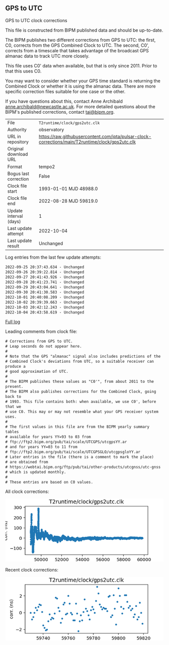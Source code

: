 
## GPS to UTC

GPS to UTC clock corrections

This file is constructed from BIPM published data and should be up-to-date.

The BIPM publishes two different corrections from GPS to UTC:
the first, C0, corrects from the GPS Combined Clock to UTC. The second,
C0', corrects from a timescale that takes advantage of the broadcast
GPS almanac data to track UTC more closely.

This file uses C0' data when available, but that is only since 2011.
Prior to that this uses C0.

You may want to consider whether your GPS time standard is returning
the Combined Clock or whether it is using the almanac data. There are
more specific correction files suitable for one case or the other.

If you have questions about this, contact Anne Archibald
<anne.archibald@newcastle.ac.uk>. For more detailed questions
about the BIPM's published corrections, contact <tai@bipm.org>.

|     |     |
|:--- |:--- |
| File | `T2runtime/clock/gps2utc.clk` |
| Authority | observatory |
| URL in repository | <https://raw.githubusercontent.com/ipta/pulsar-clock-corrections/main/T2runtime/clock/gps2utc.clk> |
| Original download URL | <None> |
| Format | tempo2 |
| Bogus last correction | False |
| Clock file start | 1993-01-01 MJD 48988.0 |
| Clock file end | 2022-08-28 MJD 59819.0 |
| Update interval (days) | 1 |
| Last update attempt | 2022-10-04 |
| Last update result | Unchanged |

Log entries from the last few update attempts:
```
2022-09-25 20:37:43.634 - Unchanged
2022-09-26 20:39:22.814 - Unchanged
2022-09-27 20:41:43.926 - Unchanged
2022-09-28 20:41:23.741 - Unchanged
2022-09-29 20:43:04.641 - Unchanged
2022-09-30 20:41:30.583 - Unchanged
2022-10-01 20:40:08.209 - Unchanged
2022-10-02 20:39:39.663 - Unchanged
2022-10-03 20:42:12.243 - Unchanged
2022-10-04 20:43:58.619 - Unchanged
```
[Full log](https://raw.githubusercontent.com/ipta/pulsar-clock-corrections/main/log/T2runtime/clock/gps2utc.clk.log)

Leading comments from clock file:

    # Corrections from GPS to UTC.
    # Leap seconds do not appear here.
    #
    # Note that the GPS "almanac" signal also includes predictions of the
    # Combined Clock's deviations from UTC, so a suitable receiver can produce a
    # good approximation of UTC.
    #
    # The BIPM publishes these values as "C0'", from about 2011 to the present.
    # The BIPM also publishes corrections for the Combined Clock, going back to
    # 1993. This file contains both: when available, we use C0', before that we
    # use C0. This may or may not resemble what your GPS receiver system uses.
    #
    # The first values in this file are from the BIPM yearly summary tables
    # available for years YY=93 to 03 from
    # ftp://ftp2.bipm.org/pub/tai/scale/UTCGPS/utcgpsYY.ar
    # and for years YY=03 to 11 from
    # ftp://ftp2.bipm.org/pub/tai/scale/UTCGPSGLO/utcgpsgloYY.ar
    # Later entries in the file (there is a comment to mark the place)
    # are obtained from
    # https://webtai.bipm.org/ftp/pub/tai/other-products/utcgnss/utc-gnss
    # which is updated monthly.
    #
    # These entries are based on C0 values.



All clock corrections:

![plot of all clock corrections](gps2utc.clk.png "All corrections")

Recent clock corrections:

![plot of recent clock corrections](gps2utc.clk.short.png "Recent corrections")

